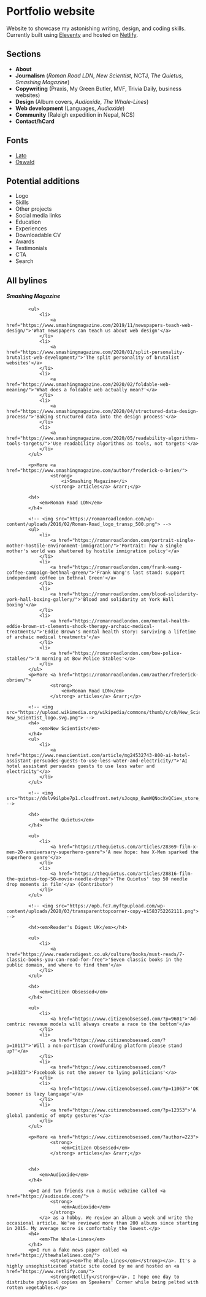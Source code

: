 # Portfolio website

Website to showcase my astonishing writing, design, and coding skills. Currently built using [Eleventy](https://11ty.dev) and hosted on [Netlify](https://netlify.com).

## Sections

- **About**
- **Journalism** (*Roman Road LDN*, *New Scientist*, NCTJ, *The Quietus*, *Smashing Magazine*)
- **Copywriting** (Praxis, My Green Butler, MVF, Trivia Daily, business websites)
- **Design** (Album covers, *Audioxide*, *The Whale-Lines*)
- **Web development** (Languages, *Audioxide*)
- **Community** (Raleigh expedition in Nepal, NCS)
- **Contact/hCard**

## Fonts

- [Lato](https://fonts.google.com/specimen/Lato)
- [Oswald](https://fonts.google.com/specimen/Oswald) 

## Potential additions

- Logo
- Skills
- Other projects
- Social media links
- Education
- Experiences
- Downloadable CV
- Awards
- Testimonials
- CTA
- Search

## All bylines

<h4>
                <em>Smashing Magazine</em>
            </h4>

            <ul>
                <li>
                    <a href="https://www.smashingmagazine.com/2019/11/newspapers-teach-web-design/">'What newspapers can teach us about web design'</a>
                </li>
                <li>
                    <a href="https://www.smashingmagazine.com/2020/01/split-personality-brutalist-web-development/">'The split personality of brutalist websites'</a>
                </li>
                <li>
                    <a href="https://www.smashingmagazine.com/2020/02/foldable-web-meaning/">'What does a foldable web actually mean?'</a>
                </li>
                <li>
                    <a href="https://www.smashingmagazine.com/2020/04/structured-data-design-process/">'Baking structured data into the design process'</a>
                </li>
                <li>
                    <a href="https://www.smashingmagazine.com/2020/05/readability-algorithms-tools-targets/">'Use readability algorithms as tools, not targets'</a>
                </li>
            </ul>

            <p>More <a href="https://www.smashingmagazine.com/author/frederick-o-brien/">
                    <strong>
                        <i>Smashing Magazine</i>
                    </strong> articles</a> &rarr;</p>

            <h4>
                <em>Roman Road LDN</em>
            </h4>

            <!-- <img src="https://romanroadlondon.com/wp-content/uploads/2016/02/Roman-Road_logo_transp_500.png"> -->
            <ul>
                <li>
                    <a href="https://romanroadlondon.com/portrait-single-mother-hostile-environment-immigration/">'Portrait: how a single mother's world was shattered by hostile immigration policy'</a>
                </li>
                <li>
                    <a href="https://romanroadlondon.com/frank-wang-coffee-campaign-bethnal-green/">'Frank Wang's last stand: support independent coffee in Bethnal Green'</a>
                </li>
                <li>
                    <a href="https://romanroadlondon.com/blood-solidarity-york-hall-boxing-gallery/">'Blood and solidarity at York Hall boxing'</a>
                </li>
                <li>
                    <a href="https://romanroadlondon.com/mental-health-eddie-brown-st-clements-shock-therapy-archaic-medical-treatments/">'Eddie Brown's mental health story: surviving a lifetime of archaic medical treatments'</a>
                </li>
                <li>
                    <a href="https://romanroadlondon.com/bow-police-stables/">'A morning at Bow Police Stables'</a>
                </li>
            </ul>
            <p>More <a href="https://romanroadlondon.com/author/frederick-obrien/">
                    <strong>
                        <em>Roman Road LDN</em>
                    </strong> articles</a> &rarr;</p>

            <!-- <img src="https://upload.wikimedia.org/wikipedia/commons/thumb/c/c0/New_Scientist_logo.svg/1280px-New_Scientist_logo.svg.png"> -->
            <h4>
                <em>New Scientist</em>
            </h4>
            <ul>
                <li>
                    <a href="https://www.newscientist.com/article/mg24532743-800-ai-hotel-assistant-persuades-guests-to-use-less-water-and-electricity/">'AI hotel assistant persuades guests to use less water and electricity'</a>
                </li>
            </ul>

            <!-- <img src="https://dslv9ilpbe7p1.cloudfront.net/sJoqnp_8wmWQNocXvQCiew_store_logo_image.png"> -->

            <h4>
                <em>The Quietus</em>
            </h4>

            <ul>
                <li>
                    <a href="https://thequietus.com/articles/28369-film-x-men-20-anniversary-superhero-genre">'A new hope: how X-Men sparked the superhero genre'</a>
                </li>
                <li>
                    <a href="https://thequietus.com/articles/28816-film-the-quietus-top-50-movie-needle-drops">'The Quietus' top 50 needle drop moments in film'</a> (Contributor)
                </li>
            </ul>

            <!-- <img src="https://opb.fc7.myftpupload.com/wp-content/uploads/2020/03/transparenttopcorner-copy-e1583752262111.png"> -->

            <h4><em>Reader's Digest UK</em></h4>
                
            <ul>
                <li>
                    <a href="https://www.readersdigest.co.uk/culture/books/must-reads/7-classic-books-you-can-read-for-free">'Seven classic books in the public domain, and where to find them'</a>
                </li>
            </ul>
                
            <h4>
                <em>Citizen Obsessed</em>
            </h4>

            <ul>
                <li>
                    <a href="https://www.citizenobsessed.com/?p=9601">'Ad-centric revenue models will always create a race to the bottom'</a>
                </li>
                <li>
                    <a href="https://www.citizenobsessed.com/?p=10117">'Will a non-partisan crowdfunding platform please stand up?'</a>
                </li>
                <li>
                    <a href="https://www.citizenobsessed.com/?p=10323">'Facebook is not the answer to lying politicians'</a>
                </li>
                <li>
                    <a href="https://www.citizenobsessed.com/?p=11063">'OK boomer is lazy language'</a>
                </li>
                <li>
                    <a href="https://www.citizenobsessed.com/?p=12353">'A global pandemic of empty gestures'</a>
                </li>
            </ul>

            <p>More <a href="https://www.citizenobsessed.com/?author=223">
                    <strong>
                        <em>Citizen Obsessed</em>
                    </strong> articles</a> &rarr;</p>


            <h4>
                <em>Audioxide</em>
            </h4>

            <p>I and two friends run a music webzine called <a href="https://audioxide.com/">
                    <strong>
                        <em>Audioxide</em>
                    </strong>
                </a> as a hobby. We review an album a week and write the occasional article. We've reviewed more than 200 albums since starting in 2015. My average score is comfortably the lowest.</p>
            <h4>
                <em>The Whale-Lines</em>
            </h4>
            <p>I run a fake news paper called <a href="https://thewhalelines.com/">
                    <strong><em>The Whale-Lines</em></strong></a>. It's a highly unsophisticated static site coded by me and hosted on <a href="https://www.netlify.com/">
                    <strong>Netlify</strong></a>. I hope one day to distribute physical copies on Speakers' Corner while being pelted with rotten vegetables.</p>